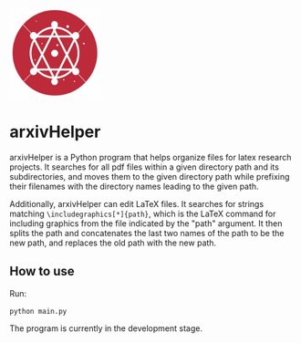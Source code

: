 <img src="./src/icon_arxivhelper.jpg" title="" alt="icon" width="159">

# arxivHelper

arxivHelper is a Python program that helps organize files for latex research projects. It searches for all pdf files within a given directory path and its subdirectories, and moves them to the given directory path while prefixing their filenames with the directory names leading to the given path.

Additionally, arxivHelper can edit LaTeX files. It searches for strings matching `\includegraphics[*]{path}`, which is the LaTeX command for including graphics from the file indicated by the "path" argument. It then splits the path and concatenates the last two names of the path to be the new path, and replaces the old path with the new path.

## How to use

Run:

```
python main.py
```

The program is currently in the development stage.

